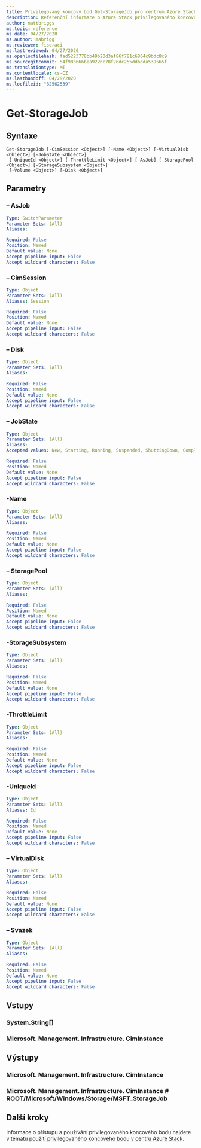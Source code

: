 ```yaml
---
title: Privilegovaný koncový bod Get-StorageJob pro centrum Azure Stack
description: Referenční informace o Azure Stack privilegovaného koncového bodu prostředí PowerShell – Get-StorageJob
author: mattbriggs
ms.topic: reference
ms.date: 04/27/2020
ms.author: mabrigg
ms.reviewer: fiseraci
ms.lastreviewed: 04/27/2020
ms.openlocfilehash: fad5223778bb49b20d3af86f781c6864c9bdc8c9
ms.sourcegitcommit: 54f98b666bea9226c78f26dc255ddbdda539565f
ms.translationtype: MT
ms.contentlocale: cs-CZ
ms.lasthandoff: 04/29/2020
ms.locfileid: "82562539"
---
```

# <a name="get-storagejob"></a>Get-StorageJob

## <a name="syntax"></a>Syntaxe

```
Get-StorageJob [-CimSession <Object>] [-Name <Object>] [-VirtualDisk <Object>] [-JobState <Object>]
 [-UniqueId <Object>] [-ThrottleLimit <Object>] [-AsJob] [-StoragePool <Object>] [-StorageSubsystem <Object>]
 [-Volume <Object>] [-Disk <Object>]
```

## <a name="parameters"></a>Parametry

### <a name="-asjob"></a>– AsJob


```yaml
Type: SwitchParameter
Parameter Sets: (All)
Aliases:

Required: False
Position: Named
Default value: None
Accept pipeline input: False
Accept wildcard characters: False
```

### <a name="-cimsession"></a>– CimSession
 

```yaml
Type: Object
Parameter Sets: (All)
Aliases: Session

Required: False
Position: Named
Default value: None
Accept pipeline input: False
Accept wildcard characters: False
```

### <a name="-disk"></a>– Disk
 

```yaml
Type: Object
Parameter Sets: (All)
Aliases:

Required: False
Position: Named
Default value: None
Accept pipeline input: False
Accept wildcard characters: False
```

### <a name="-jobstate"></a>– JobState
 

```yaml
Type: Object
Parameter Sets: (All)
Aliases:
Accepted values: New, Starting, Running, Suspended, ShuttingDown, Completed, Terminated, Killed, Exception, Service, QueryPending

Required: False
Position: Named
Default value: None
Accept pipeline input: False
Accept wildcard characters: False
```

### <a name="-name"></a>-Name
 

```yaml
Type: Object
Parameter Sets: (All)
Aliases:

Required: False
Position: Named
Default value: None
Accept pipeline input: False
Accept wildcard characters: False
```

### <a name="-storagepool"></a>– StoragePool
 

```yaml
Type: Object
Parameter Sets: (All)
Aliases:

Required: False
Position: Named
Default value: None
Accept pipeline input: False
Accept wildcard characters: False
```

### <a name="-storagesubsystem"></a>-StorageSubsystem
 

```yaml
Type: Object
Parameter Sets: (All)
Aliases:

Required: False
Position: Named
Default value: None
Accept pipeline input: False
Accept wildcard characters: False
```

### <a name="-throttlelimit"></a>-ThrottleLimit
 

```yaml
Type: Object
Parameter Sets: (All)
Aliases:

Required: False
Position: Named
Default value: None
Accept pipeline input: False
Accept wildcard characters: False
```

### <a name="-uniqueid"></a>-UniqueId
 

```yaml
Type: Object
Parameter Sets: (All)
Aliases: Id

Required: False
Position: Named
Default value: None
Accept pipeline input: False
Accept wildcard characters: False
```

### <a name="-virtualdisk"></a>– VirtualDisk
 

```yaml
Type: Object
Parameter Sets: (All)
Aliases:

Required: False
Position: Named
Default value: None
Accept pipeline input: False
Accept wildcard characters: False
```

### <a name="-volume"></a>– Svazek
 

```yaml
Type: Object
Parameter Sets: (All)
Aliases:

Required: False
Position: Named
Default value: None
Accept pipeline input: False
Accept wildcard characters: False
```

## <a name="inputs"></a>Vstupy

### <a name="systemstring"></a>System.String[]

### <a name="microsoftmanagementinfrastructureciminstance"></a>Microsoft. Management. Infrastructure. CimInstance

## <a name="outputs"></a>Výstupy

### <a name="microsoftmanagementinfrastructureciminstance"></a>Microsoft. Management. Infrastructure. CimInstance

### <a name="microsoftmanagementinfrastructureciminstancerootmicrosoftwindowsstoragemsft_storagejob"></a>Microsoft. Management. Infrastructure. CimInstance # ROOT/Microsoft/Windows/Storage/MSFT_StorageJob

## <a name="next-steps"></a>Další kroky

Informace o přístupu a používání privilegovaného koncového bodu najdete v tématu [použití privilegovaného koncového bodu v centru Azure Stack](https://docs.microsoft.com/azure-stack/operator/azure-stack-privileged-endpoint).